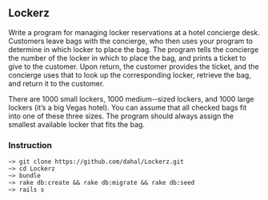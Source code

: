 Lockerz
---
Write a program for managing locker reservations at a hotel concierge desk. Customers leave bags with the concierge, who then uses your program to determine in which locker to place the bag. The program tells the concierge the number of the locker in which to place the bag, and prints a ticket to give to the customer. Upon return, the customer provides the ticket, and the concierge uses that to look up the corresponding locker, retrieve the bag, and return it to the customer.

There are 1000 small lockers, 1000 medium-­‐sized lockers, and 1000 large lockers (it’s a big Vegas hotel). You can assume that all checked bags fit into one of these three sizes. The program should always assign the smallest available locker that fits the bag.


### Instruction

```
~> git clone https://github.com/dahal/Lockerz.git
~> cd Lockerz
~> bundle
~> rake db:create && rake db:migrate && rake db:seed
~> rails s

```